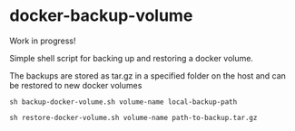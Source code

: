 # docker-backup-volume
Work in progress!

Simple shell script for backing up and restoring a docker volume.

The backups are stored as tar.gz in a specified folder on the host and can be restored to new docker volumes 

```
sh backup-docker-volume.sh volume-name local-backup-path
```

```
sh restore-docker-volume.sh volume-name path-to-backup.tar.gz
```
